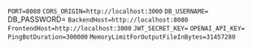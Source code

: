 
`PORT=8080`
`CORS_ORIGIN=http://localhost:3000`
`DB_USERNAME=
`DB_PASSWORD=
`BackendHost=http://localhost:8080`
`FrontendHost=http://localhost:3000`
`JWT_SECRET_KEY=`
`OPENAI_API_KEY=`
`PingBotDuration=300000`
`MemoryLimitForOutputFileInBytes=31457280`
